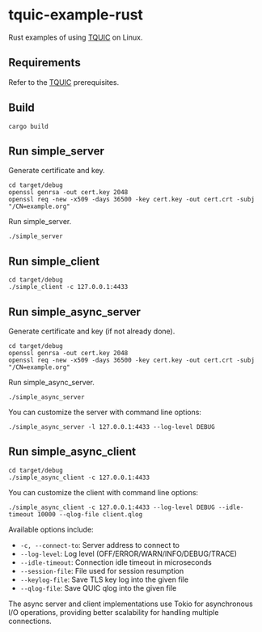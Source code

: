 # tquic-example-rust

Rust examples of using [TQUIC](https://github.com/Tencent/tquic) on Linux.

## Requirements

Refer to the [TQUIC](https://tquic.net/docs/getting_started/installation#prerequisites) prerequisites.

## Build

```shell
cargo build
```

## Run simple_server

Generate certificate and key.

```shell
cd target/debug
openssl genrsa -out cert.key 2048
openssl req -new -x509 -days 36500 -key cert.key -out cert.crt -subj "/CN=example.org"
```

Run simple_server.

```shell
./simple_server
```

## Run simple_client

```shell
cd target/debug
./simple_client -c 127.0.0.1:4433
```

## Run simple_async_server

Generate certificate and key (if not already done).

```shell
cd target/debug
openssl genrsa -out cert.key 2048
openssl req -new -x509 -days 36500 -key cert.key -out cert.crt -subj "/CN=example.org"
```

Run simple_async_server.

```shell
./simple_async_server
```

You can customize the server with command line options:

```shell
./simple_async_server -l 127.0.0.1:4433 --log-level DEBUG
```

## Run simple_async_client

```shell
cd target/debug
./simple_async_client -c 127.0.0.1:4433
```

You can customize the client with command line options:

```shell
./simple_async_client -c 127.0.0.1:4433 --log-level DEBUG --idle-timeout 10000 --qlog-file client.qlog
```

Available options include:
- `-c, --connect-to`: Server address to connect to
- `--log-level`: Log level (OFF/ERROR/WARN/INFO/DEBUG/TRACE)
- `--idle-timeout`: Connection idle timeout in microseconds
- `--session-file`: File used for session resumption
- `--keylog-file`: Save TLS key log into the given file
- `--qlog-file`: Save QUIC qlog into the given file

The async server and client implementations use Tokio for asynchronous I/O operations, providing better scalability for handling multiple connections.
